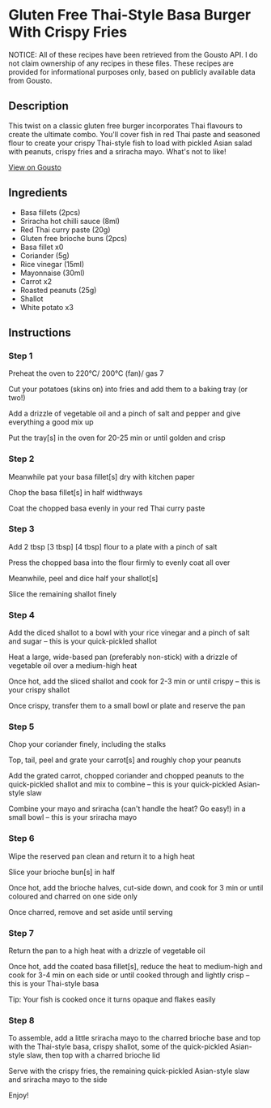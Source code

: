 # Gluten Free Thai-Style Basa Burger With Crispy Fries

NOTICE: All of these recipes have been retrieved from the Gousto API. I do not claim ownership of any recipes in these files. These recipes are provided for informational purposes only, based on publicly available data from Gousto.

## Description

This twist on a classic gluten free burger incorporates Thai flavours to create the ultimate combo. You'll cover fish in red Thai paste and seasoned flour to create your crispy Thai-style fish to load with pickled Asian salad with peanuts, crispy fries and a sriracha mayo. What's not to like!

[View on Gousto](https://www.gousto.co.uk/recipes/cookbook/gluten-free-thai-style-basa-burger-with-crispy-fries-sriracha-mayo)

## Ingredients

- Basa fillets (2pcs)
- Sriracha hot chilli sauce (8ml)
- Red Thai curry paste (20g)
- Gluten free brioche buns (2pcs)
- Basa fillet x0
- Coriander (5g)
- Rice vinegar (15ml)
- Mayonnaise (30ml)
- Carrot x2
- Roasted peanuts (25g)
- Shallot
- White potato x3

## Instructions


### Step 1

Preheat the oven to 220°C/ 200°C (fan)/ gas 7

Cut your potatoes (skins on) into fries and add them to a baking tray (or two!)

Add a drizzle of vegetable oil and a pinch of salt and pepper and give everything a good mix up

Put the tray[s] in the oven for 20-25 min or until golden and crisp


### Step 2

Meanwhile pat your basa fillet[s] dry with kitchen paper

Chop the basa fillet[s] in half widthways

Coat the chopped basa evenly in your red Thai curry paste


### Step 3

Add 2 tbsp<span class="text-purple"> [3 tbsp]</span> <span class="text-danger">[4 tbsp]</span> flour to a plate with a pinch of salt

Press the chopped basa into the flour firmly to evenly coat all over

Meanwhile, peel and dice half your shallot[s]

Slice the remaining shallot finely


### Step 4

Add the diced shallot to a bowl with your rice vinegar and a pinch of salt and sugar – this is your quick-pickled shallot

Heat a large, wide-based pan (preferably non-stick) with a drizzle of vegetable oil over a medium-high heat

Once hot, add the sliced shallot and cook for 2-3 min or until crispy – this is your crispy shallot

Once crispy, transfer them to a small bowl or plate and reserve the pan


### Step 5

Chop your coriander finely, including the stalks

Top, tail, peel and grate your carrot[s] and roughly chop your peanuts

Add the grated carrot, chopped coriander and chopped peanuts to the quick-pickled shallot and mix to combine – this is your quick-pickled Asian-style slaw

Combine your mayo and sriracha (can't handle the heat? Go easy!) in a small bowl – this is your sriracha mayo


### Step 6

Wipe the reserved pan clean and return it to a high heat

Slice your brioche bun[s] in half

Once hot, add the brioche halves, cut-side down, and cook for 3 min or until coloured and charred on one side only

Once charred, remove and set aside until serving


### Step 7

Return the pan to a high heat with a drizzle of vegetable oil

Once hot, add the coated basa fillet[s], reduce the heat to medium-high and cook for 3-4 min on each side or until cooked through and lightly crisp – this is your Thai-style basa

Tip: Your fish is cooked once it turns opaque and flakes easily

### Step 8

To assemble, add a little sriracha mayo to the charred brioche base and top with the Thai-style basa, crispy shallot, some of the quick-pickled Asian-style slaw, then top with a charred brioche lid

Serve with the crispy fries, the remaining quick-pickled Asian-style slaw and sriracha mayo to the side

Enjoy!

